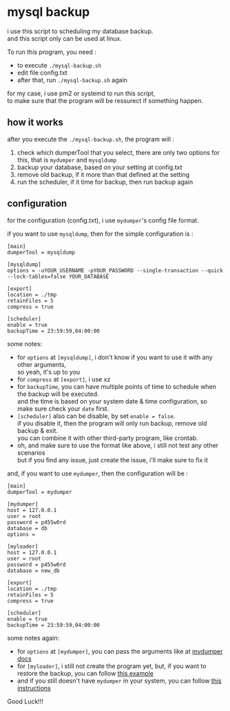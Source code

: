 # mysql backup
i use this script to scheduling my database backup.  
and this script only can be used at linux.  

To run this program, you need : 
- to execute `./mysql-backup.sh`
- edit file config.txt
- after that, run `./mysql-backup.sh` again

for my case, i use pm2 or systemd to run this script,  
to make sure that the program will be ressurect if something happen.  

## how it works
after you execute the `./mysql-backup.sh`, the program will :  
1. check which dumperTool that you select,
  there are only two options for this, that is `mydumper` and `mysqldump`
2. backup your database, based on your setting at config.txt
3. remove old backup, if it more than that defined at the setting
4. run the scheduler, if it time for backup, then run backup again  

## configuration
for the configuration (config.txt), i use `mydumper`'s config file format.  

if you want to use `mysqldump`, then for the simple configuration is :  
```
[main]
dumperTool = mysqldump

[mysqldump]
options = -uYOUR_USERNAME -pYOUR_PASSWORD --single-transaction --quick --lock-tables=false YOUR_DATABASE

[export]
location = ./tmp
retainFiles = 5
compress = true

[scheduler]
enable = true
backupTime = 23:59:59,04:00:00
```

some notes:  
- for `options` at `[mysqldump]`, i don't know if you want to use it with any other arguments,  
  so yeah, it's up to you
- for `compress` at `[export]`, i use xz
- for `backupTime`, you can have multiple points of time to schedule when the backup will be executed.  
  and the time is based on your system date & time configuration, so make sure check your `date` first.
- `[scheduler]` also can be disable, by set `enable = false`.  
  if you disable it, then the program will only run backup, remove old backup & exit.  
  you can combine it with other third-party program, like crontab.
- oh, and make sure to use the format like above, i still not test any other scenarios  
  but if you find any issue, just create the issue, i'll make sure to fix it

and, if you want to use `mydumper`, then the configuration will be :  
```
[main]
dumperTool = mydumper

[mydumper]
host = 127.0.0.1
user = root
password = p455w0rd
database = db
options =

[myloader]
host = 127.0.0.1
user = root
password = p455w0rd
database = new_db

[export]
location = ./tmp
retainFiles = 5
compress = true

[scheduler]
enable = true
backupTime = 23:59:59,04:00:00
```

some notes again:
- for `options` at `[mydumper]`, you can pass the arguments like at [mydumper docs](https://mydumper.github.io/mydumper/docs/html/mydumper_usage.html)
- for `[myloader]`, i still not create the program yet,
  but, if you want to restore the backup, you can follow [this example](https://mydumper.github.io/mydumper/docs/html/examples.html)
- and if you still doesn't have `mydumper` in your system, you can follow [this instructions](https://mydumper.github.io/mydumper/docs/html/installing.html)  

Good Luck!!!

